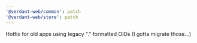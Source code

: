 ```yaml
---
'@verdant-web/common': patch
'@verdant-web/store': patch
---
```


Hotfix for old apps using legacy "." formatted OIDs (I gotta migrate those...)
